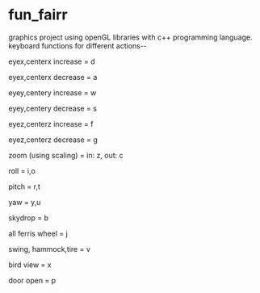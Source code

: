 # fun_fairr

graphics project using openGL libraries with c++ programming language.
keyboard functions for different actions--

eyex,centerx increase = d

eyex,centerx decrease = a

eyey,centery increase = w

eyey,centery decrease = s

eyez,centerz increase = f

eyez,centerz decrease = g

zoom (using scaling) = in: z, out: c

roll = i,o

pitch = r,t

yaw = y,u

skydrop = b

all ferris wheel = j

swing, hammock,tire = v

bird view = x

door open = p
